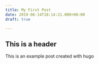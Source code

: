 ```yaml
---
title: My First Post
date: 2019-06-14T18:14:21.000+00:00
draft: true

---
```

## This is a header

This is an example post created with hugo